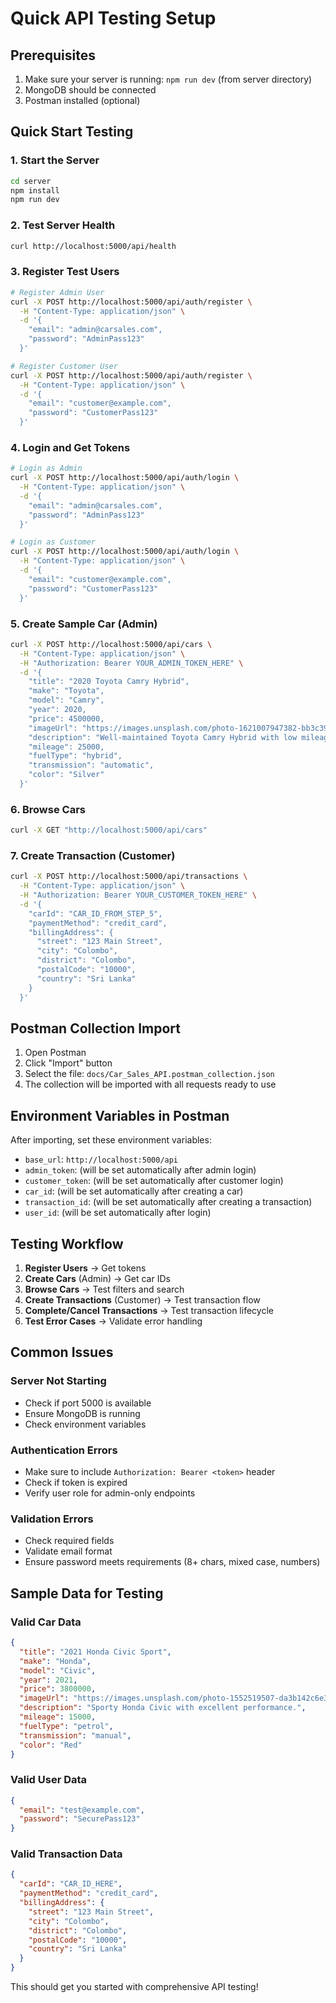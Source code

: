 # Quick API Testing Setup

## Prerequisites
1. Make sure your server is running: `npm run dev` (from server directory)
2. MongoDB should be connected
3. Postman installed (optional)

## Quick Start Testing

### 1. Start the Server
```bash
cd server
npm install
npm run dev
```

### 2. Test Server Health
```bash
curl http://localhost:5000/api/health
```

### 3. Register Test Users
```bash
# Register Admin User
curl -X POST http://localhost:5000/api/auth/register \
  -H "Content-Type: application/json" \
  -d '{
    "email": "admin@carsales.com",
    "password": "AdminPass123"
  }'

# Register Customer User
curl -X POST http://localhost:5000/api/auth/register \
  -H "Content-Type: application/json" \
  -d '{
    "email": "customer@example.com",
    "password": "CustomerPass123"
  }'
```

### 4. Login and Get Tokens
```bash
# Login as Admin
curl -X POST http://localhost:5000/api/auth/login \
  -H "Content-Type: application/json" \
  -d '{
    "email": "admin@carsales.com",
    "password": "AdminPass123"
  }'

# Login as Customer
curl -X POST http://localhost:5000/api/auth/login \
  -H "Content-Type: application/json" \
  -d '{
    "email": "customer@example.com",
    "password": "CustomerPass123"
  }'
```

### 5. Create Sample Car (Admin)
```bash
curl -X POST http://localhost:5000/api/cars \
  -H "Content-Type: application/json" \
  -H "Authorization: Bearer YOUR_ADMIN_TOKEN_HERE" \
  -d '{
    "title": "2020 Toyota Camry Hybrid",
    "make": "Toyota",
    "model": "Camry",
    "year": 2020,
    "price": 4500000,
    "imageUrl": "https://images.unsplash.com/photo-1621007947382-bb3c3994e3fb?w=800",
    "description": "Well-maintained Toyota Camry Hybrid with low mileage.",
    "mileage": 25000,
    "fuelType": "hybrid",
    "transmission": "automatic",
    "color": "Silver"
  }'
```

### 6. Browse Cars
```bash
curl -X GET "http://localhost:5000/api/cars"
```

### 7. Create Transaction (Customer)
```bash
curl -X POST http://localhost:5000/api/transactions \
  -H "Content-Type: application/json" \
  -H "Authorization: Bearer YOUR_CUSTOMER_TOKEN_HERE" \
  -d '{
    "carId": "CAR_ID_FROM_STEP_5",
    "paymentMethod": "credit_card",
    "billingAddress": {
      "street": "123 Main Street",
      "city": "Colombo",
      "district": "Colombo",
      "postalCode": "10000",
      "country": "Sri Lanka"
    }
  }'
```

## Postman Collection Import

1. Open Postman
2. Click "Import" button
3. Select the file: `docs/Car_Sales_API.postman_collection.json`
4. The collection will be imported with all requests ready to use

## Environment Variables in Postman

After importing, set these environment variables:
- `base_url`: `http://localhost:5000/api`
- `admin_token`: (will be set automatically after admin login)
- `customer_token`: (will be set automatically after customer login)
- `car_id`: (will be set automatically after creating a car)
- `transaction_id`: (will be set automatically after creating a transaction)
- `user_id`: (will be set automatically after login)

## Testing Workflow

1. **Register Users** → Get tokens
2. **Create Cars** (Admin) → Get car IDs
3. **Browse Cars** → Test filters and search
4. **Create Transactions** (Customer) → Test transaction flow
5. **Complete/Cancel Transactions** → Test transaction lifecycle
6. **Test Error Cases** → Validate error handling

## Common Issues

### Server Not Starting
- Check if port 5000 is available
- Ensure MongoDB is running
- Check environment variables

### Authentication Errors
- Make sure to include `Authorization: Bearer <token>` header
- Check if token is expired
- Verify user role for admin-only endpoints

### Validation Errors
- Check required fields
- Validate email format
- Ensure password meets requirements (8+ chars, mixed case, numbers)

## Sample Data for Testing

### Valid Car Data
```json
{
  "title": "2021 Honda Civic Sport",
  "make": "Honda",
  "model": "Civic",
  "year": 2021,
  "price": 3800000,
  "imageUrl": "https://images.unsplash.com/photo-1552519507-da3b142c6e3d?w=800",
  "description": "Sporty Honda Civic with excellent performance.",
  "mileage": 15000,
  "fuelType": "petrol",
  "transmission": "manual",
  "color": "Red"
}
```

### Valid User Data
```json
{
  "email": "test@example.com",
  "password": "SecurePass123"
}
```

### Valid Transaction Data
```json
{
  "carId": "CAR_ID_HERE",
  "paymentMethod": "credit_card",
  "billingAddress": {
    "street": "123 Main Street",
    "city": "Colombo",
    "district": "Colombo",
    "postalCode": "10000",
    "country": "Sri Lanka"
  }
}
```

This should get you started with comprehensive API testing!
